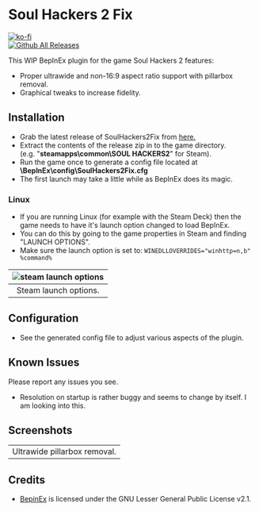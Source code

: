 # Soul Hackers 2 Fix
[![ko-fi](https://ko-fi.com/img/githubbutton_sm.svg)](https://ko-fi.com/W7W01UAI9)</br>
[![Github All Releases](https://img.shields.io/github/downloads/Lyall/SoulHackers2Fix/total.svg)](https://github.com/Lyall/SoulHackers2Fix/releases)

This WIP BepInEx plugin for the game Soul Hackers 2 features:
- Proper ultrawide and non-16:9 aspect ratio support with pillarbox removal.
- Graphical tweaks to increase fidelity.

## Installation
- Grab the latest release of SoulHackers2Fix from [here.](https://github.com/Lyall/SoulHackers2Fix/releases)
- Extract the contents of the release zip in to the game directory.<br />(e.g. "**steamapps\common\SOUL HACKERS2**" for Steam).
- Run the game once to generate a config file located at **<GameDirectory>\BepInEx\config\SoulHackers2Fix.cfg**
- The first launch may take a little while as BepInEx does its magic.

### Linux
- If you are running Linux (for example with the Steam Deck) then the game needs to have it's launch option changed to load BepInEx.
- You can do this by going to the game properties in Steam and finding "LAUNCH OPTIONS".
- Make sure the launch option is set to: ```WINEDLLOVERRIDES="winhttp=n,b" %command%```

| ![steam launch options](https://user-images.githubusercontent.com/695941/179568974-6697bfcf-b67d-441c-9707-88cd3c72a104.jpeg) |
|:--:|
| Steam launch options. |

## Configuration
- See the generated config file to adjust various aspects of the plugin.

## Known Issues
Please report any issues you see.
- Resolution on startup is rather buggy and seems to change by itself. I am looking into this.

## Screenshots
|  |
|:--:|
| Ultrawide pillarbox removal. | 

## Credits
- [BepinEx](https://github.com/BepInEx/BepInEx) is licensed under the GNU Lesser General Public License v2.1.
